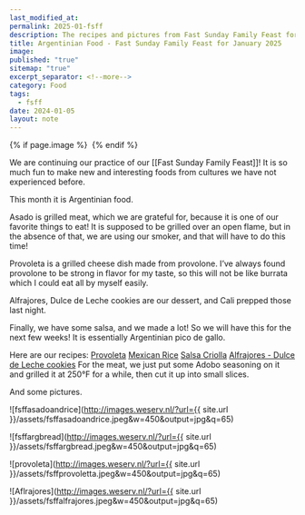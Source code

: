 ```yaml
---
last_modified_at: 
permalink: 2025-01-fsff
description: The recipes and pictures from Fast Sunday Family Feast for January 2025
title: Argentinian Food - Fast Sunday Family Feast for January 2025
image: 
published: "true"
sitemap: "true"
excerpt_separator: <!--more-->
category: Food
tags:
  - fsff
date: 2024-01-05
layout: note
---
```



{% if page.image %} <img src="{{ page.image }}" alt=""> {% endif %}

We are continuing our practice of our [[Fast Sunday Family Feast]]! It is so much fun to make new and interesting foods from cultures we have not experienced before. 

This month it is Argentinian food. 

Asado is grilled meat, which we are grateful for, because it is one of our favorite things to eat! It is supposed to be grilled over an open flame, but in the absence of that, we are using our smoker, and that will have to do this time! 

Provoleta is a grilled cheese dish made from provolone. I’ve always found provolone to be strong in flavor for my taste, so this will not be like burrata which I could eat all by myself easily. 

Alfrajores, Dulce de Leche cookies are our dessert, and Cali prepped those last night. 

Finally, we have some salsa, and we made a lot! So we will have this for the next few weeks! It is essentially Argentinian pico de gallo. 

Here are our recipes: 
[Provoleta](https://recipes.crouton.app/recipes/DA4F8052-1280-4967-BF42-A1DFE222CFB7?locale=en)
[Mexican Rice](https://recipes.crouton.app/recipes/3EA131D7-ACDD-4EEC-817A-7A3673A8E230?locale=en)
[Salsa Criolla](https://mediterraneanlatinloveaffair.com/wprm_print/argentinian-salsa-criolla)
[Alfrajores - Dulce de Leche cookies](https://recipes.crouton.app/recipes/3665A91B-A79E-48C9-B1BD-63A0E4490070?locale=en)
For the meat, we just put some Adobo seasoning on it and grilled it at 250°F for a while, then cut it up into small slices. 

And some pictures.

![fsffasadoandrice](http://images.weserv.nl/?url={{ site.url }}/assets/fsffasadoandrice.jpeg&w=450&output=jpg&q=65)

![fsffargbread](http://images.weserv.nl/?url={{ site.url }}/assets/fsffargbread.jpeg&w=450&output=jpg&q=65)

![provoleta](http://images.weserv.nl/?url={{ site.url }}/assets/fsffprovoletta.jpeg&w=450&output=jpg&q=65)

![Aflrajores](http://images.weserv.nl/?url={{ site.url }}/assets/fsffalfrajores.jpeg&w=450&output=jpg&q=65)

